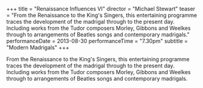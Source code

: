 +++
title = "Renaissance Influences VI"
director = "Michael Stewart"
teaser = "From the Renaissance to the King's Singers, this entertaining programme traces the development of the madrigal through to the present day. Including works from the Tudor composers Morley, Gibbons and Weelkes through to arrangements of Beatles songs and contemporary madrigals."
performanceDate = 2013-08-30
performanceTime = "7.30pm"
subtitle = "Modern Madrigals"
+++

From the Renaissance to the King's Singers, this entertaining programme traces the development of the madrigal through to the present day. Including works from the Tudor composers Morley, Gibbons and Weelkes through to arrangements of Beatles songs and contemporary madrigals.
